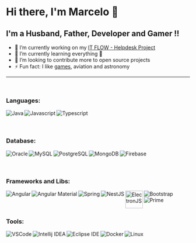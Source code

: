 # Hi there, I'm Marcelo 👋

## I'm a Husband, Father, Developer and Gamer !!

- 🔭 I’m currently working on my [IT FLOW - Helpdesk Project](https://github.com/users/mroncatto/projects/8)
- 🌱 I’m currently learning everything 🤣
- 🤔 I’m looking to contribute more to open source projects
- ⚡ Fun fact: I like [games](https://steamcommunity.com/id/marcelornt/), aviation and astronomy 

---

<br />

### Languages:
<img align="left" title="Java" alt="Java" src="https://img.icons8.com/color/48/000000/java-coffee-cup-logo--v1.png"/>
<img align="left" title="Javascript" alt="Javascript" src="https://img.icons8.com/color/48/000000/javascript--v1.png"/>
<img align="left" title="Typescript" alt="Typescript" src="https://img.icons8.com/color/48/000000/typescript.png"/>




<br />
<br />
<br />

### Database:
<img align="left" title="Oracle" alt="Oracle" src="https://img.icons8.com/color/48/000000/oracle-logo.png" />
<img align="left" title="MySQL" alt="MySQL" src="https://img.icons8.com/color/48/000000/mysql-logo.png" />
<img align="left" title="PostgreSQL" alt="PostgreSQL" src="https://img.icons8.com/color/48/000000/postgreesql.png" />
<img align="left" title="MongoDB" alt="MongoDB" src="https://img.icons8.com/color/48/000000/mongodb.png" />
<img align="left" title="Firebase" alt="Firebase" src="https://img.icons8.com/color/48/000000/firebase.png" />


<br />
<br />
<br />

### Frameworks and Libs:
<img align="left" title="Angular" alt="Angular" src="https://img.icons8.com/color/48/000000/angularjs.png"/>
<img align="left" title="Angular Material" alt="Angular Material" src="https://material.angular.io/assets/img/favicons/favicon.ico?v=8.2.3"/>
<img align="left" title="Spring Boot" alt="Spring" src="https://img.icons8.com/color/48/000000/spring-logo.png"/>
<img align="left" title="NestJS" alt="NestJS" src="https://nestjs.com/favicon.264d6486.ico"/>
<img align="left" title="ElectronJS" alt="ElectronJS" src="https://www.electronjs.org/images/favicon.b7a59262df48d6563400baf5671da548.ico" width="48"/>
<img align="left" title="Bootstrap" alt="Bootstrap" src="https://img.icons8.com/color/48/000000/bootstrap.png"/>
<img align="left" title="Prime" alt="Prime" src="https://www.primefaces.org/wp-content/uploads/fbrfg/favicon.ico"/>



<br />
<br />
<br />

### Tools:
<img align="left" title="VSCode" alt="VSCode" src="https://img.icons8.com/color/48/000000/visual-studio-code-2019.png"  />
<img align="left" title="Intellij IDEA" alt="Intellij IDEA" src="https://img.icons8.com/color/48/000000/intellij-idea.png" />
<img align="left" title="Eclipse IDE" alt="Eclipse IDE" src="https://img.icons8.com/external-tal-revivo-shadow-tal-revivo/48/000000/external-eclipse-an-integrated-development-environment-used-in-computer-programming-logo-shadow-tal-revivo.png"/>
<img align="left" title="Docker" alt="Docker" src="https://img.icons8.com/fluent/48/000000/docker.png"/>
<img align="left" title="Linux" alt="Linux" src="https://img.icons8.com/color/48/000000/linux--v1.png"/>
